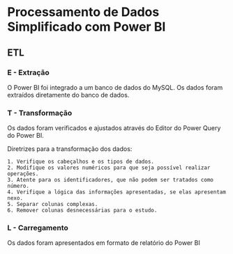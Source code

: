 # Processamento de Dados Simplificado com Power BI

## ETL

### E - Extração

O Power BI foi integrado a um banco de dados do MySQL.
Os dados foram extraídos diretamente do banco de dados.

### T - Transformação

Os dados foram verificados e ajustados através do Editor do Power Query do Power BI.

Diretrizes para a transformação dos dados:

~~~
1. Verifique os cabeçalhos e os tipos de dados.
2. Modifique os valores numéricos para que seja possível realizar operações.
3. Atente para os identificadores, que não podem ser tratados como número.
4. Verifique a lógica das informações apresentadas, se elas apresentam nexo.
5. Separar colunas complexas.
6. Remover colunas desnecessárias para o estudo.
~~~

### L - Carregamento

Os dados foram apresentados em formato de relatório do Power BI